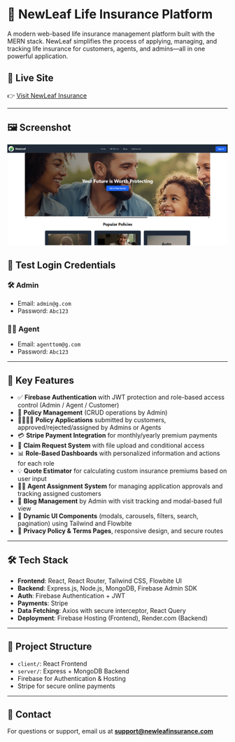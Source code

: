 # 🌿 NewLeaf Life Insurance Platform

A modern web-based life insurance management platform built with the MERN stack. NewLeaf simplifies the process of applying, managing, and tracking life insurance for customers, agents, and admins—all in one powerful application.

## 🔗 Live Site

👉 [Visit NewLeaf Insurance](https://newleaf-insurance.web.app/)

---


## 🖼 Screenshot

![Project Screenshot](./public/newLeaf-ss.png)


## 🔐 Test Login Credentials

### 🛠 Admin
- Email: `admin@g.com`
- Password: `Abc123`

### 👨‍💼 Agent
- Email: `agenttom@g.com`
- Password: `Abc123`

---

## 🚀 Key Features

- ✅ **Firebase Authentication** with JWT protection and role-based access control (Admin / Agent / Customer)
- 🧾 **Policy Management** (CRUD operations by Admin)
- 👨‍👩‍👧‍👦 **Policy Applications** submitted by customers, approved/rejected/assigned by Admins or Agents
- 💳 **Stripe Payment Integration** for monthly/yearly premium payments
- 📝 **Claim Request System** with file upload and conditional access
- 📊 **Role-Based Dashboards** with personalized information and actions for each role
- 💡 **Quote Estimator** for calculating custom insurance premiums based on user input
- 🧑‍💼 **Agent Assignment System** for managing application approvals and tracking assigned customers
- 📰 **Blog Management** by Admin with visit tracking and modal-based full view
- 🧠 **Dynamic UI Components** (modals, carousels, filters, search, pagination) using Tailwind and Flowbite
- 📄 **Privacy Policy & Terms Pages**, responsive design, and secure routes

---

## 🛠 Tech Stack

- **Frontend**: React, React Router, Tailwind CSS, Flowbite UI
- **Backend**: Express.js, Node.js, MongoDB, Firebase Admin SDK
- **Auth**: Firebase Authentication + JWT
- **Payments**: Stripe
- **Data Fetching**: Axios with secure interceptor, React Query
- **Deployment**: Firebase Hosting (Frontend), Render.com (Backend)

---

## 📁 Project Structure

- `client/`: React Frontend
- `server/`: Express + MongoDB Backend
- Firebase for Authentication & Hosting
- Stripe for secure online payments

---

## 📩 Contact

For questions or support, email us at **support@newleafinsurance.com**
